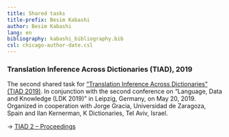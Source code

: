 ```yaml
---
title: Shared tasks
title-prefix: Besim Kabashi
author: Besim Kabashi
lang: en
bibliography: kabashi_bibliography.bib
csl: chicago-author-date.csl
---
```


### Translation Inference Across Dictionaries (TIAD), 2019 ###

The second shared task for [“Translation Inference Across
Dictionaries” (TIAD 2019)](https://tiad2019.unizar.es/).  In
conjunction with the second conference on “Language, Data and
Knowledge (LDK 2019)” in Leipzig, Germany, on May 20, 2019. Organized
in cooperation with Jorge Gracia, Universidad de Zaragoza, Spain and
Ilan Kernerman, K Dictionaries, Tel Aviv, Israel.

-> [TIAD 2 – Proceedings](http://ceur-ws.org/Vol-2493/)

<!-- ## News ## -->